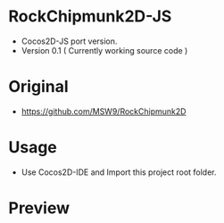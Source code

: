RockChipmunk2D-JS
=================
- Cocos2D-JS port version.
- Version 0.1 ( Currently working source code )

# Original 
- https://github.com/MSW9/RockChipmunk2D

# Usage
- Use Cocos2D-IDE and Import this project root folder.

# Preview 


